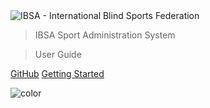 <img class="logo" src="_img/isas-logo.jpg" alt="IBSA - International Blind Sports Federation">

> IBSA Sport Administration System

> User Guide

[GitHub](https://github.com/paralympics/isas-user-guide/)
[Getting Started](/README.md)

<!-- background color -->
![color](#ffffff)